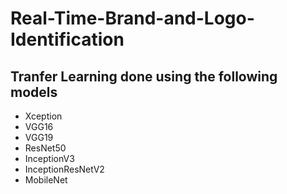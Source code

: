 # Real-Time-Brand-and-Logo-Identification

## Tranfer Learning done using the following models

* Xception
* VGG16
* VGG19
* ResNet50
* InceptionV3
* InceptionResNetV2
* MobileNet
